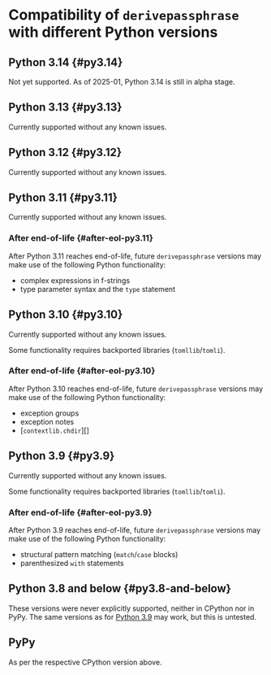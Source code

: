 # Compatibility of `derivepassphrase` with different Python versions

## Python 3.14  {#py3.14}

Not yet supported.
As of 2025-01, Python 3.14 is still in alpha stage.

## Python 3.13  {#py3.13}

Currently supported without any known issues.

## Python 3.12  {#py3.12}

Currently supported without any known issues.

## Python 3.11  {#py3.11}

Currently supported without any known issues.

### After end-of-life {#after-eol-py3.11}

After Python 3.11 reaches end-of-life, future `derivepassphrase` versions may make use of the following Python functionality:

  * complex expressions in f-strings
  * type parameter syntax and the `type` statement

## Python 3.10  {#py3.10}

Currently supported without any known issues.

Some functionality requires backported libraries (`tomllib`/`tomli`).

### After end-of-life {#after-eol-py3.10}

After Python 3.10 reaches end-of-life, future `derivepassphrase` versions may make use of the following Python functionality:

  * exception groups
  * exception notes
  * [`contextlib.chdir`][]

## Python 3.9  {#py3.9}

Currently supported without any known issues.

Some functionality requires backported libraries (`tomllib`/`tomli`).

### After end-of-life {#after-eol-py3.9}

After Python 3.9 reaches end-of-life, future `derivepassphrase` versions may make use of the following Python functionality:

  * structural pattern matching (`match`/`case` blocks)
  * parenthesized `with` statements

## Python 3.8 and below  {#py3.8-and-below}

These versions were never explicitly supported, neither in CPython nor in PyPy.
The same versions as for [Python 3.9](#py3.9) may work, but this is untested.

## PyPy

As per the respective CPython version above.
